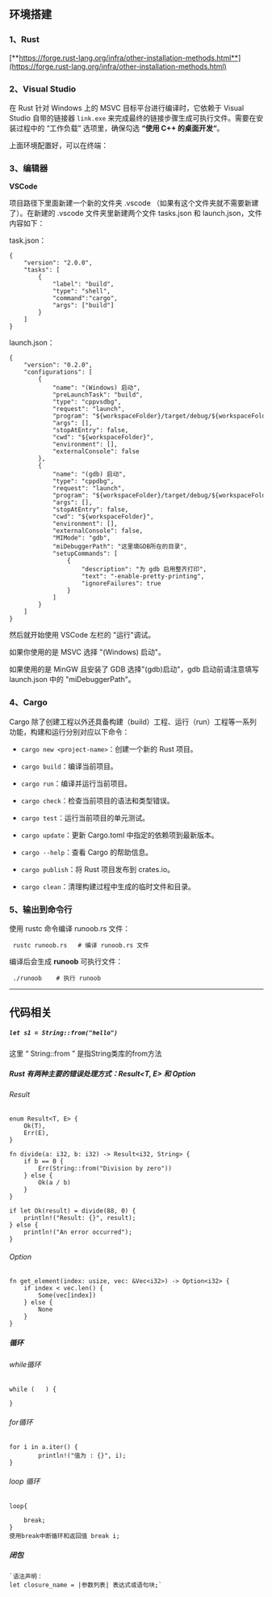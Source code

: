 ## 环境搭建

### **1、Rust**

[**https://forge.rust-lang.org/infra/other-installation-methods.html**](https://forge.rust-lang.org/infra/other-installation-methods.html)

### **2、Visual Studio**

在 Rust 针对 Windows 上的 MSVC 目标平台进行编译时，它依赖于 Visual Studio 自带的链接器 `link.exe` 来完成最终的链接步骤生成可执行文件。需要在安装过程中的 “工作负载” 选项里，确保勾选 **“**使用 C++ 的桌面开发**“**。

上面环境配置好，可以在终端：

### **3、编辑器**

**VSCode**

项目路径下里面新建一个新的文件夹 .vscode （如果有这个文件夹就不需要新建了）。在新建的 .vscode 文件夹里新建两个文件 tasks.json 和 launch.json，文件内容如下：

task.json：

```
{ 
    "version": "2.0.0", 
    "tasks": [ 
        { 
            "label": "build", 
            "type": "shell", 
            "command":"cargo", 
            "args": ["build"] 
        } 
    ] 
}
```

launch.json：

```
{   
    "version": "0.2.0",   
    "configurations": [   
        {   
            "name": "(Windows) 启动",   
            "preLaunchTask": "build",   
            "type": "cppvsdbg",   
            "request": "launch",   
            "program": "${workspaceFolder}/target/debug/${workspaceFolderBasename}.exe",   
            "args": [],   
            "stopAtEntry": false,   
            "cwd": "${workspaceFolder}",   
            "environment": [],   
            "externalConsole": false   
        },   
        {   
            "name": "(gdb) 启动",   
            "type": "cppdbg",   
            "request": "launch",   
            "program": "${workspaceFolder}/target/debug/${workspaceFolderBasename}.exe",   
            "args": [],   
            "stopAtEntry": false,   
            "cwd": "${workspaceFolder}",   
            "environment": [],   
            "externalConsole": false,   
            "MIMode": "gdb",   
            "miDebuggerPath": "这里填GDB所在的目录",   
            "setupCommands": [   
                {   
                    "description": "为 gdb 启用整齐打印",   
                    "text": "-enable-pretty-printing",   
                    "ignoreFailures": true   
                }   
            ]   
        }   
    ]   
}
```

然后就开始使用 VSCode 左栏的 "运行"调试。

如果你使用的是 MSVC 选择 "(Windows) 启动"。

如果使用的是 MinGW 且安装了 GDB 选择"(gdb)启动"，gdb 启动前请注意填写 launch.json 中的 "miDebuggerPath"。

### **4、Cargo**

Cargo 除了创建工程以外还具备构建（build）工程、运行（run）工程等一系列功能，构建和运行分别对应以下命令：

- `cargo new <project-name>`：创建一个新的 Rust 项目。
    
- `cargo build`：编译当前项目。
    
- `cargo run`：编译并运行当前项目。
    
- `cargo check`：检查当前项目的语法和类型错误。
    
- `cargo test`：运行当前项目的单元测试。
    
- `cargo update`：更新 Cargo.toml 中指定的依赖项到最新版本。
    
- `cargo --help`：查看 Cargo 的帮助信息。
    
- `cargo publish`：将 Rust 项目发布到 crates.io。
    
- `cargo clean`：清理构建过程中生成的临时文件和目录。

### 5、输出到命令行

使用 rustc 命令编译 runoob.rs 文件：

```
 rustc runoob.rs   # 编译 runoob.rs 文件
```

编译后会生成 **runoob** 可执行文件：

```
 ./runoob    # 执行 runoob
```



---



## 代码相关

##### `let s1 = String::from("hello")`
这里 “ String::from ” 是指String类库的from方法


 ##### Rust 有两种主要的错误处理方式：Result<T, E> 和 Option<T>

###### Result
```
enum Result<T, E> {
    Ok(T),
    Err(E),
}

fn divide(a: i32, b: i32) -> Result<i32, String> {
    if b == 0 {
        Err(String::from("Division by zero"))
    } else {
        Ok(a / b)
    }
}

if let Ok(result) = divide(88, 0) {
	println!("Result: {}", result);
} else {
	println!("An error occurred");
}
```

###### Option
```
fn get_element(index: usize, vec: &Vec<i32>) -> Option<i32> {
    if index < vec.len() {
        Some(vec[index])
    } else {
        None
    }
}
```

##### 循环
######  while循环
	while (   ) {
						
	}
######  for循环
	for i in a.iter() {  
	        println!("值为 : {}", i);  
	}
######  loop 循环
	loop{
	
		break;
	}			
	使用break中断循环和返回值 break i;


						
##### 闭包
	`语法声明：
	let closure_name = |参数列表| 表达式或语句块;`
	





































